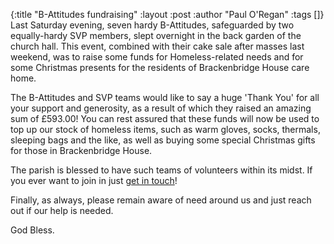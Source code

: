{:title "B-Attitudes fundraising"
 :layout :post
 :author "Paul O'Regan"
 :tags []}
Last Saturday evening, seven hardy B-Attitudes, safeguarded by two equally-hardy SVP members, slept overnight in the back garden of the church hall. This event, combined with their cake sale after masses last weekend, was to raise some funds for Homeless-related needs and for some Christmas presents for the residents of Brackenbridge House care home.

The B-Attitudes and SVP teams would like to say a huge 'Thank You' for all your support and generosity, as a result of which they raised an amazing sum of £593.00! You can rest assured that these funds will now be used to top up our stock of homeless items, such as warm gloves, socks, thermals, sleeping bags and the like, as well as buying some special Christmas gifts for those in Brackenbridge House.

The parish is blessed to have such teams of volunteers within its midst. If you ever want to join in just [get in touch](../../pages-output/contact/)!

Finally, as always, please remain aware of need around us and just reach out if our help is needed.

God Bless.
